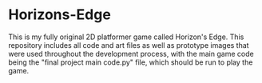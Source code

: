 # Horizons-Edge
This is my fully original 2D platformer game called Horizon's Edge. This repository includes all code and art files as well as prototype images that were used throughout the development process, with the main game code being the "final project main code.py" file, which should be run to play the game.
